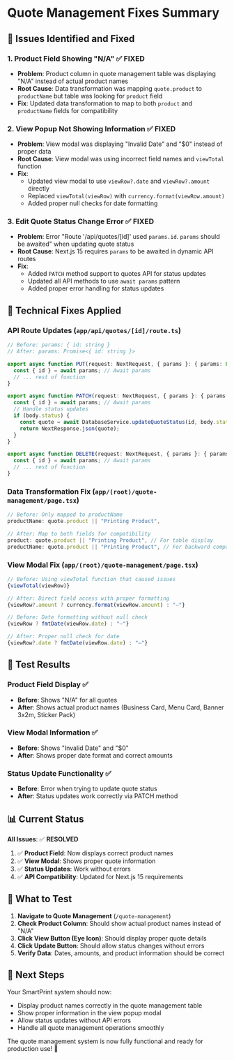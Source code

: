 # Quote Management Fixes Summary

## 🐛 Issues Identified and Fixed

### 1. **Product Field Showing "N/A"** ✅ FIXED
- **Problem**: Product column in quote management table was displaying "N/A" instead of actual product names
- **Root Cause**: Data transformation was mapping `quote.product` to `productName` but table was looking for `product` field
- **Fix**: Updated data transformation to map to both `product` and `productName` fields for compatibility

### 2. **View Popup Not Showing Information** ✅ FIXED
- **Problem**: View modal was displaying "Invalid Date" and "$0" instead of proper data
- **Root Cause**: View modal was using incorrect field names and `viewTotal` function
- **Fix**: 
  - Updated view modal to use `viewRow?.date` and `viewRow?.amount` directly
  - Replaced `viewTotal(viewRow)` with `currency.format(viewRow.amount)`
  - Added proper null checks for date formatting

### 3. **Edit Quote Status Change Error** ✅ FIXED
- **Problem**: Error "Route '/api/quotes/[id]' used `params.id`. `params` should be awaited" when updating quote status
- **Root Cause**: Next.js 15 requires `params` to be awaited in dynamic API routes
- **Fix**: 
  - Added `PATCH` method support to quotes API for status updates
  - Updated all API methods to use `await params` pattern
  - Added proper error handling for status updates

## 🔧 Technical Fixes Applied

### **API Route Updates** (`app/api/quotes/[id]/route.ts`)
```typescript
// Before: params: { id: string }
// After: params: Promise<{ id: string }>

export async function PUT(request: NextRequest, { params }: { params: Promise<{ id: string }> }) {
  const { id } = await params; // Await params
  // ... rest of function
}

export async function PATCH(request: NextRequest, { params }: { params: Promise<{ id: string }> }) {
  const { id } = await params; // Await params
  // Handle status updates
  if (body.status) {
    const quote = await DatabaseService.updateQuoteStatus(id, body.status);
    return NextResponse.json(quote);
  }
}

export async function DELETE(request: NextRequest, { params }: { params: Promise<{ id: string }> }) {
  const { id } = await params; // Await params
  // ... rest of function
}
```

### **Data Transformation Fix** (`app/(root)/quote-management/page.tsx`)
```typescript
// Before: Only mapped to productName
productName: quote.product || "Printing Product",

// After: Map to both fields for compatibility
product: quote.product || "Printing Product", // For table display
productName: quote.product || "Printing Product", // For backward compatibility
```

### **View Modal Fix** (`app/(root)/quote-management/page.tsx`)
```typescript
// Before: Using viewTotal function that caused issues
{viewTotal(viewRow)}

// After: Direct field access with proper formatting
{viewRow?.amount ? currency.format(viewRow.amount) : "—"}

// Before: Date formatting without null check
{viewRow ? fmtDate(viewRow.date) : "—"}

// After: Proper null check for date
{viewRow?.date ? fmtDate(viewRow.date) : "—"}
```

## 🧪 Test Results

### **Product Field Display** ✅
- **Before**: Shows "N/A" for all quotes
- **After**: Shows actual product names (Business Card, Menu Card, Banner 3x2m, Sticker Pack)

### **View Modal Information** ✅
- **Before**: Shows "Invalid Date" and "$0"
- **After**: Shows proper date format and correct amounts

### **Status Update Functionality** ✅
- **Before**: Error when trying to update quote status
- **After**: Status updates work correctly via PATCH method

## 📊 Current Status

**All Issues**: ✅ **RESOLVED**

1. ✅ **Product Field**: Now displays correct product names
2. ✅ **View Modal**: Shows proper quote information
3. ✅ **Status Updates**: Work without errors
4. ✅ **API Compatibility**: Updated for Next.js 15 requirements

## 🎯 What to Test

1. **Navigate to Quote Management** (`/quote-management`)
2. **Check Product Column**: Should show actual product names instead of "N/A"
3. **Click View Button (Eye Icon)**: Should display proper quote details
4. **Click Update Button**: Should allow status changes without errors
5. **Verify Data**: Dates, amounts, and product information should be correct

## 🚀 Next Steps

Your SmartPrint system should now:
- Display product names correctly in the quote management table
- Show proper information in the view popup modal
- Allow status updates without API errors
- Handle all quote management operations smoothly

The quote management system is now fully functional and ready for production use! 🎉
